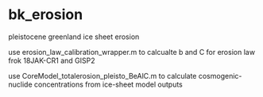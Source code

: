 # bk_erosion
pleistocene greenland ice sheet erosion

use erosion_law_calibration_wrapper.m to calcualte b and C for erosion law frok 18JAK-CR1 and GISP2

use CoreModel_totalerosion_pleisto_BeAlC.m to calculate cosmogenic-nuclide concentrations from ice-sheet model outputs
